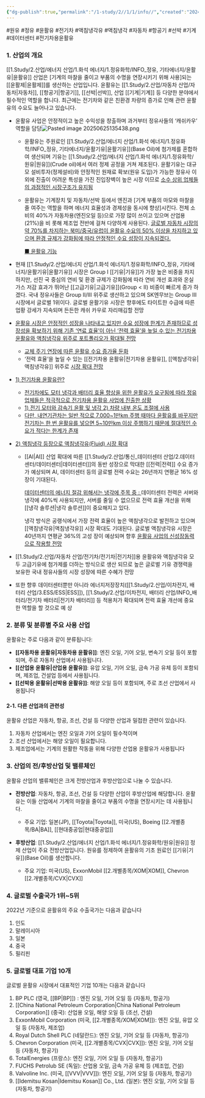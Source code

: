 ```yaml
---
{"dg-publish":true,"permalink":"/1-study/2//1/1/info//","created":"2024-11-20T21:02:28.319+09:00","updated":"2025-06-25T13:54:42.467+09:00"}
---
```


#원유 #정유 #윤활유 #전기차 #액침냉각유 #액침냉각 #자동차 #항공기 #선박 #기계 #데이터센터 #전기차용윤활유



### 1. 산업의 개요

[[1.Study/2.산업/에너지 산업/1.화석 에너지/1.정유화학/INFO_정유, 기타에너지/윤활유\|윤활유]] 산업은 [기계의 마찰을 줄이고 부품의 수명을 연장시키기 위해 사용]되는 [[윤활제\|윤활제]]를 생산하는 산업입니다. 윤활유는 [[1.Study/2.산업/자동차 산업/자동차\|자동차]], [[항공기\|항공기]], [[선박\|선박]], 산업 [[기계\|기계]] 등 다양한 분야에서 필수적인 역할을 합니다. 최근에는 전기차와 같은 친환경 차량의 증가로 인해 관련 윤활유의 수요도 늘어나고 있습니다.

- 윤활유 사업은 안정적이고 높은 수익성을 창출하며 과거부터 정유사들의 ‘캐쉬카우’ 역할을 담당![Pasted image 20250625135438.png](/img/user/attachments/Pasted%20image%2020250625135438.png)
	- 윤활유는 주원료인 [[1.Study/2.산업/에너지 산업/1.화석 에너지/1.정유화학/INFO_정유, 기타에너지/윤활기유\|윤활기유]](Base Oil)에 첨가제를 혼합하여 생산되며 기유는 [[1.Study/2.산업/에너지 산업/1.화석 에너지/1.정유화학/원유\|원유]](Crude oil)에서 여러 정제 공정을 거쳐 제조된다. 윤활기유는 대규모 설비투자(정제설비)와 안정적인 원재료 확보(원유 도입)가 가능한 정유사 이외에 진출이 어려운 특성을 가진 진입장벽이 높은 시장 이므로 [소수 상위 업체들의 과점적인 시장구조가 유지됨](4.25_윤활유의%20히든밸류(feat.%20EV용,%20액침냉각).pdf#page=8&selection=76,0,162,3&color=yellow)
	- 윤활유는 기계장치 및 자동차/선박 등에서 엔진과 [기계 부품의 마모와 마찰을 줄 여주는 역할을 하며 에너지 효율성과 경제성을 동시에 향상]시킨다. 전체 소비의 40%가 자동차용(엔진오일 등)으로 가장 많이 쓰이고 있으며 산업용(21%)을 비 롯해 제조업 전반에 걸쳐 다양하게 사용된다. [글로벌 자동차 시장의 약 70%를 차지하는 북미/중국/유럽이 윤활유 수요의 50% 이상을 차지하고 있으며 환경 규제가 강화됨에 따라 안정적인 수요 성장이 지속되겠다.](4.25_윤활유의%20히든밸류(feat.%20EV용,%20액침냉각).pdf#page=9&selection=42,0,173,0&color=yellow)
	  
	  [■ 윤활유 기능](4.25_윤활유의%20히든밸류(feat.%20EV용,%20액침냉각).pdf#page=9&selection=257,0,259,2&color=yellow)
	  
- 현재 [[1.Study/2.산업/에너지 산업/1.화석 에너지/1.정유화학/INFO_정유, 기타에너지/윤활기유\|윤활기유]] 시장은 Group I [[기유\|기유]]가 가장 높은 비중을 차지하지만, 선진 국 중심의 연비 및 환경 규제가 강화됨에 따라 연비 개선 효과와 온실가스 저감 효과가 뛰어난  [[고급기유\|고급기유]](Group < Ⅱ) 비중이 빠르게 증가 하겠다. 국내 정유사들은 Group Ⅱ/Ⅲ 위주로 생산하고 있으며 SK엔무브는 Group Ⅲ 시장에서 글로벌 1위이다. 글로벌 윤활기유 시장은 향후에도 타이트한 수급에 따른 업황 강세가 지속되며 든든한 캐쉬 카우로 자리매김할 전망
  
- [윤활유 시장은 안정적인 성장을 나타내고 있지만 수요 성장에 한계가 존재하므로 성장성을 확보하기 위해 기존 ‘연료 효율’이 아닌 ‘전력 효율’을 높일 수 있는 전기차용 윤활유와 액침냉각유 위주로 포트폴리오가 확대될 전망](4.25_윤활유의%20히든밸류(feat.%20EV용,%20액침냉각).pdf#page=3&selection=288,0,353,2&color=yellow)
  
	- [교체 주기 연장에 따른 윤활유 수요 증가율 둔화](4.25_윤활유의%20히든밸류(feat.%20EV용,%20액침냉각).pdf#page=13&selection=280,0,302,1&color=yellow)
	- ‘전력 효율’을 높일 수 있는 [[전기차용 윤활유\|전기차용 윤활유]], [[액침냉각유\|액침냉각유]] 위주로 [시장 확대 전망](4.25_윤활유의%20히든밸류(feat.%20EV용,%20액침냉각).pdf#page=13&selection=304,0,330,2&color=yellow)

- [1) 전기차용 윤활유란?](4.25_윤활유의%20히든밸류(feat.%20EV용,%20액침냉각).pdf#page=14&selection=25,0,30,1&color=yellow)
  
	- [전기차에도 모터 냉각과 배터리 효율 향상을 위한 윤활유가 요구됨에 따라 정유 업체들은 적극적으로 전기차용 윤활유 사업에 진출한 상황](4.25_윤활유의%20히든밸류(feat.%20EV용,%20액침냉각).pdf#page=14&selection=95,0,134,2&color=yellow)
	- [1) 전기 모터와 감속기 윤활 및 냉각 2) 차량 내부 온도 조절에 사용](4.25_윤활유의%20히든밸류(feat.%20EV용,%20액침냉각).pdf#page=14&selection=322,0,354,1&color=yellow)
	- [다만, 내연기관차는 일반 적으로 7,000~1만km 주행 때마다 윤활유를 바꾸지만 전기차는 한 번 윤활유를 넣으면 5~10만km 이상 주행하기 때문에 절대적인 수요가 적다는 한계가 존재](4.25_윤활유의%20히든밸류(feat.%20EV용,%20액침냉각).pdf#page=15&selection=219,1,269,2&color=yellow)

- [2) 액침냉각 등장으로 액침냉각유(Fluid) 시장 확대](4.25_윤활유의%20히든밸류(feat.%20EV용,%20액침냉각).pdf#page=17&selection=19,0,28,2&color=yellow)
  
	- [[AI\|AI]] 산업 확대에 따른 [[1.Study/2.산업/통신_데이터센터 산업/2.데이터센터/데이터센터\|데이터센터]]의 동반 성장으로 막대한 [[전력\|전력]] 수요 증가가 예상되며 AI, 데이터센터 등의 글로벌 전력 수요는 26년까지 연평균 16% 성장이 기대된다.
	   
	  [데이터센터의 에너지 절감 위해서는 냉각에 주목 중 : ](4.25_윤활유의%20히든밸류(feat.%20EV용,%20액침냉각).pdf#page=19&selection=407,0,424,0&color=yellow)데이터센터 전력은 서버와 냉각에 40%씩 사용되지만, 서버를 줄일 수 없으므로 전력 효율 개선을 위해 [[냉각 솔루션\|냉각 솔루션]]이 중요해지고 있다. 
	  
	  
	  냉각 방식은 공랭식에서 가장 전력 효율이 높은 액침냉각으로 발전하고 있으며 [[액침냉각유\|액침냉각유]] 시장 확대도 기대된다. 글로벌 액침냉각유 시장은 40년까지 연평균 36%의 고성 장이 예상되며 향후 [윤활유 사업의 신성장동력으로 작용할 전망](4.25_윤활유의%20히든밸류(feat.%20EV용,%20액침냉각).pdf#page=3&selection=425,0,574,2&color=yellow)

- [[1.Study/2.산업/자동차 산업/전기차/전기차\|전기차]]용 윤활유와 액침냉각유 모두 고급기유에 첨가제를 더하는 방식으로 생산 되므로 높은 글로벌 기유 경쟁력을 보유한 국내 정유사들의 시장 성장에 따른 수혜가 전망

- 또한 향후 데이터센터뿐만 아니라 에너지저장장치([[1.Study/2.산업/이차전지, 배터리 산업/3.ESS/ESS\|ESS]]), [[1.Study/2.산업/이차전지, 배터리 산업/INFO_배터리/전기차 배터리\|전기차 배터리]] 등 적용처가 확대되며 전력 효율 개선에 중요한 역할을 할 것으로 예 상
  


### 2. 분류 및 분류별 주요 사용 산업

윤활유는 주로 다음과 같이 분류됩니다:

- **[[자동차용 윤활유\|자동차용 윤활유]]**: 엔진 오일, 기어 오일, 변속기 오일 등이 포함되며, 주로 자동차 산업에서 사용됩니다.
- **[[산업용 윤활유\|산업용 윤활유]]**: 유압 오일, 기어 오일, 금속 가공 유체 등이 포함되며, 제조업, 건설업 등에서 사용됩니다.
- **[[선박용 윤활유\|선박용 윤활유]]**: 해양 오일 등이 포함되며, 주로 조선 산업에서 사용됩니다
#### 2-1. 다른 산업과의 관련성

윤활유 산업은 자동차, 항공, 조선, 건설 등 다양한 산업과 밀접한 관련이 있습니다. 
1) 자동차 산업에서는 엔진 오일과 기어 오일이 필수적이며
2) 조선 산업에서는 해양 오일이 필요합니다. 
3) 제조업에서는 기계의 원활한 작동을 위해 다양한 산업용 윤활유가 사용됩니다

### 3. 산업의 전/후방산업 및 밸류체인

윤활유 산업의 밸류체인은 크게 전방산업과 후방산업으로 나눌 수 있습니다.

- **전방산업**: 자동차, 항공, 조선, 건설 등 다양한 산업이 후방산업에 해당합니다. 윤활유는 이들 산업에서 기계의 마찰을 줄이고 부품의 수명을 연장시키는 데 사용됩니다.
    
    - 주요 기업: 일본(JP), [[Toyota\|Toyota]], 미국(US), Boeing [[2.개별종목/BA\|BA]], [[현대중공업\|현대중공업]] 
      
- **후방산업**: [[1.Study/2.산업/에너지 산업/1.화석 에너지/1.정유화학/원유\|원유]] 정제 산업이 주요 전방산업입니다. 원유를 정제하여 윤활유의 기초 원료인 [[기유\|기유]](Base Oil)를 생산합니다.
    
    - 주요 기업: 미국(US), ExxonMobil [[2.개별종목/XOM\|XOM]], Chevron [[2.개별종목/CVX\|CVX]]

### 4. 글로벌 수출국가 1위~5위

2022년 기준으로 윤활유의 주요 수출국가는 다음과 같습니다

1. 인도
2. 말레이시아
3. 일본
4. 중국
5. 필리핀

### 5. 글로벌 대표 기업 10개

글로벌 윤활유 시장에서 대표적인 기업 10개는 다음과 같습니다

1. BP PLC (영국, [[BP\|BP]]) : 엔진 오일, 기어 오일 등 (자동차, 항공기)
2. [[China National Petroleum Corporation\|China National Petroleum Corporation]] (중국): 산업용 오일, 해양 오일 등 (조선, 건설)
4. ExxonMobil Corporation (미국, [[2.개별종목/XOM\|XOM]]): 엔진 오일, 유압 오일 등 (자동차, 제조업)
5. Royal Dutch Shell PLC (네덜란드): 엔진 오일, 기어 오일 등 (자동차, 항공기)
6. Chevron Corporation (미국, [[2.개별종목/CVX\|CVX]]): 엔진 오일, 기어 오일 등 (자동차, 항공기)
7. TotalEnergies (프랑스): 엔진 오일, 기어 오일 등 (자동차, 항공기)
8. FUCHS Petrolub SE (독일): 산업용 오일, 금속 가공 유체 등 (제조업, 건설)
9. Valvoline Inc. (미국, [[VVV\|VVV]]): 엔진 오일, 기어 오일 등 (자동차, 항공기)
10. [[Idemitsu Kosan\|Idemitsu Kosan]] Co., Ltd. (일본): 엔진 오일, 기어 오일 등 (자동차, 항공기)
